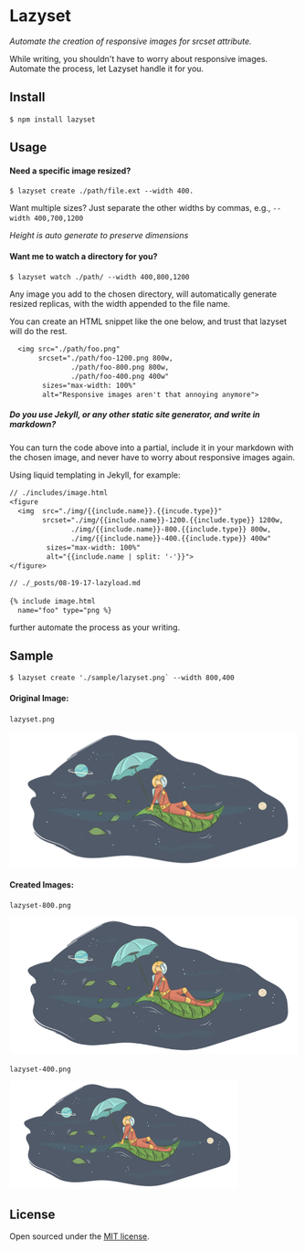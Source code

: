 # Lazyset

*Automate the creation of responsive images for srcset attribute.*

While writing, you shouldn't have to worry about responsive images. Automate the process, let Lazyset handle it for you.


## Install

```
$ npm install lazyset
```


## Usage

#### Need a specific image resized?

```
$ lazyset create ./path/file.ext --width 400.

```

Want multiple sizes? Just separate the other widths by commas, e.g., `--width 400,700,1200`

*Height is auto generate to preserve dimensions*

#### Want me to watch a directory for you?

```
$ lazyset watch ./path/ --width 400,800,1200
```

Any image you add to the chosen directory, will automatically generate resized replicas, with the width appended to the file name.

You can create an HTML snippet like the one below, and trust that lazyset will do the rest.

```
  <img src="./path/foo.png"
       srcset="./path/foo-1200.png 800w,
               ./path/foo-800.png 800w,
               ./path/foo-400.png 400w"
        sizes="max-width: 100%"
        alt="Responsive images aren't that annoying anymore">
```

##### Do you use Jekyll, or any other static site generator, and write in markdown?

You can turn the code above into a partial, include it in your markdown with the chosen image, and never have to worry about responsive images again.

Using liquid templating in Jekyll, for example:

```
// ./includes/image.html
<figure
  <img  src="./img/{{include.name}}.{{incude.type}}"
        srcset="./img/{{include.name}}-1200.{{include.type}} 1200w,
               ./img/{{include.name}}-800.{{include.type}} 800w,
               ./img/{{include.name}}-400.{{include.type}} 400w"
         sizes="max-width: 100%"
         alt="{{include.name | split: '-'}}">
</figure>
```

```
// ./_posts/08-19-17-lazyload.md

{% include image.html
  name="foo" type="png %}

```


further automate the process as your writing.





## Sample

```
$ lazyset create './sample/lazyset.png` --width 800,400

```

#### Original Image:

`lazyset.png`

![original](./sample/lazyset.png)

#### Created Images:

`lazyset-800.png`

![created at 800](./sample/lazyset-800.png)

`lazyset-400.png`

![created at 400](./sample/lazyset-400.png)


## License

Open sourced under the [MIT license](./LICENSE.md).

